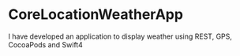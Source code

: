 # CoreLocationWeatherApp
I have developed an application to display weather using REST, GPS, CocoaPods and Swift4
